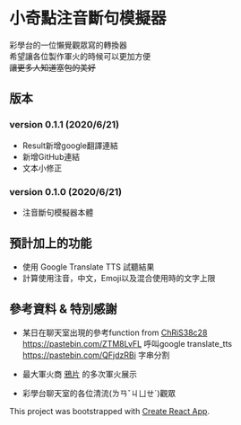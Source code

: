 # 小奇點注音斷句模擬器

彩學台的一位懶覺觀眾寫的轉換器  
希望讓各位製作軍火的時候可以更加方便  
~~讓更多人知道塞包的美好~~

## 版本

### version 0.1.1 (2020/6/21)
- Result新增google翻譯連結
- 新增GitHub連結
- 文本小修正

### version 0.1.0 (2020/6/21)
- 注音斷句模擬器本體

## 預計加上的功能
- 使用 Google Translate TTS 試聽結果
- 計算使用注音，中文，Emoji以及混合使用時的文字上限

## 參考資料 & 特別感謝

- 某日在聊天室出現的參考function from [ChRiS38c28](https://github.com/crs38c28)  
https://pastebin.com/ZTM8LvFL 呼叫google translate_tts  
https://pastebin.com/QFjdzRBi 字串分割 

- 最大軍火商 [鴉片](https://www.twitch.tv/append) 的多次軍火展示

- 彩學台聊天室的各位清流(ㄌㄢˇㄐㄩㄝˊ)觀眾

This project was bootstrapped with [Create React App](https://github.com/facebook/create-react-app).